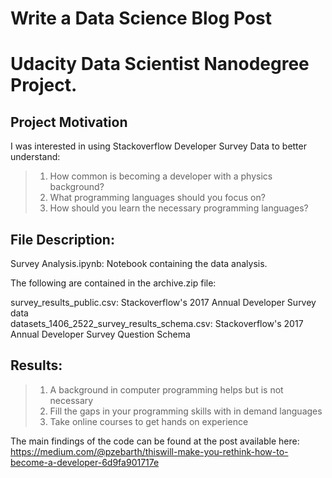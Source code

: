 # Write a Data Science Blog Post
# Udacity Data Scientist Nanodegree Project.

## Project Motivation
I was interested in using Stackoverflow Developer Survey Data to better understand:

> 1. How common is becoming a developer with a physics background? <br>
> 2. What programming languages should you focus on? <br>
> 3. How should you learn the necessary programming languages? <br>

## File Description:

Survey Analysis.ipynb: Notebook containing the data analysis. <br>

The following are contained in the archive.zip file: <br>

survey_results_public.csv: Stackoverflow's 2017 Annual Developer Survey data <br>
datasets_1406_2522_survey_results_schema.csv: Stackoverflow's 2017 Annual Developer Survey Question Schema <br>

## Results:
> 1. A background in computer programming helps but is not necessary <br>
> 2. Fill the gaps in your programming skills with in demand languages <br>
> 3. Take online courses to get hands on experience <br>

The main findings of the code can be found at the post available here: https://medium.com/@pzebarth/thiswill-make-you-rethink-how-to-become-a-developer-6d9fa901717e
